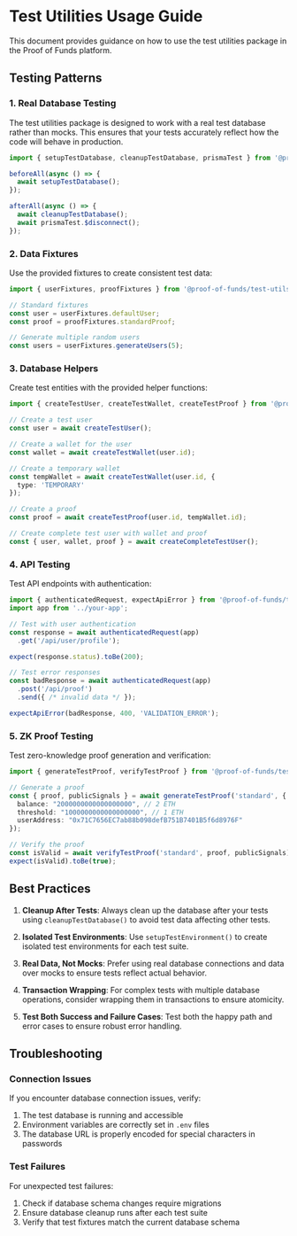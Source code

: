 # Test Utilities Usage Guide

This document provides guidance on how to use the test utilities package in the Proof of Funds platform.

## Testing Patterns

### 1. Real Database Testing

The test utilities package is designed to work with a real test database rather than mocks. This ensures that your tests accurately reflect how the code will behave in production.

```typescript
import { setupTestDatabase, cleanupTestDatabase, prismaTest } from '@proof-of-funds/test-utils';

beforeAll(async () => {
  await setupTestDatabase();
});

afterAll(async () => {
  await cleanupTestDatabase();
  await prismaTest.$disconnect();
});
```

### 2. Data Fixtures

Use the provided fixtures to create consistent test data:

```typescript
import { userFixtures, proofFixtures } from '@proof-of-funds/test-utils';

// Standard fixtures
const user = userFixtures.defaultUser;
const proof = proofFixtures.standardProof;

// Generate multiple random users
const users = userFixtures.generateUsers(5);
```

### 3. Database Helpers

Create test entities with the provided helper functions:

```typescript
import { createTestUser, createTestWallet, createTestProof } from '@proof-of-funds/test-utils';

// Create a test user
const user = await createTestUser();

// Create a wallet for the user
const wallet = await createTestWallet(user.id);

// Create a temporary wallet
const tempWallet = await createTestWallet(user.id, { 
  type: 'TEMPORARY' 
});

// Create a proof
const proof = await createTestProof(user.id, tempWallet.id);

// Create complete test user with wallet and proof
const { user, wallet, proof } = await createCompleteTestUser();
```

### 4. API Testing

Test API endpoints with authentication:

```typescript
import { authenticatedRequest, expectApiError } from '@proof-of-funds/test-utils';
import app from '../your-app';

// Test with user authentication
const response = await authenticatedRequest(app)
  .get('/api/user/profile');

expect(response.status).toBe(200);

// Test error responses
const badResponse = await authenticatedRequest(app)
  .post('/api/proof')
  .send({ /* invalid data */ });

expectApiError(badResponse, 400, 'VALIDATION_ERROR');
```

### 5. ZK Proof Testing

Test zero-knowledge proof generation and verification:

```typescript
import { generateTestProof, verifyTestProof } from '@proof-of-funds/test-utils';

// Generate a proof
const { proof, publicSignals } = await generateTestProof('standard', {
  balance: "2000000000000000000", // 2 ETH
  threshold: "1000000000000000000", // 1 ETH
  userAddress: "0x71C7656EC7ab88b098defB751B7401B5f6d8976F"
});

// Verify the proof
const isValid = await verifyTestProof('standard', proof, publicSignals);
expect(isValid).toBe(true);
```

## Best Practices

1. **Cleanup After Tests**: Always clean up the database after your tests using `cleanupTestDatabase()` to avoid test data affecting other tests.

2. **Isolated Test Environments**: Use `setupTestEnvironment()` to create isolated test environments for each test suite.

3. **Real Data, Not Mocks**: Prefer using real database connections and data over mocks to ensure tests reflect actual behavior.

4. **Transaction Wrapping**: For complex tests with multiple database operations, consider wrapping them in transactions to ensure atomicity.

5. **Test Both Success and Failure Cases**: Test both the happy path and error cases to ensure robust error handling.

## Troubleshooting

### Connection Issues

If you encounter database connection issues, verify:

1. The test database is running and accessible
2. Environment variables are correctly set in `.env` files
3. The database URL is properly encoded for special characters in passwords

### Test Failures

For unexpected test failures:

1. Check if database schema changes require migrations
2. Ensure database cleanup runs after each test suite
3. Verify that test fixtures match the current database schema